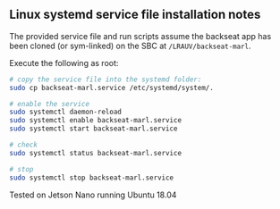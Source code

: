 ## Linux systemd service file installation notes

The provided service file and run scripts assume the backseat app has been cloned (or sym-linked) on the SBC at `/LRAUV/backseat-marl`. 

Execute the following as root:

```bash
# copy the service file into the systemd folder:
sudo cp backseat-marl.service /etc/systemd/system/.

# enable the service 
sudo systemctl daemon-reload
sudo systemctl enable backseat-marl.service
sudo systemctl start backseat-marl.service

# check
sudo systemctl status backseat-marl.service

# stop
sudo systemctl stop backseat-marl.service
```

Tested on Jetson Nano running Ubuntu 18.04
